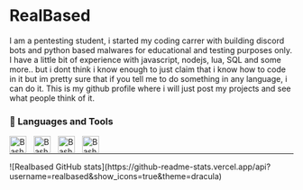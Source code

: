 # RealBased
I am a pentesting student, i started my coding carrer with building discord bots and python based malwares for educational and testing purposes only.
I have a little bit of experience with javascript, nodejs, lua, SQL and some more.. but i dont think i know enough to just claim that i know how to code in it
but im pretty sure that if you tell me to do something in any language, i can do it.
This is my github profile where i will just post my projects and see what people think of it.

### 🔧 Languages and Tools
<img align="left" alt="Bash" width="30px" style="padding-right:10px;" src="https://cdn-icons-png.flaticon.com/512/5968/5968350.png" />
<img align="left" alt="Bash" width="30px" style="padding-right:10px;" src="https://cdn-icons-png.flaticon.com/512/5968/5968267.png" />
<img align="left" alt="Bash" width="30px" style="padding-right:10px;" src="https://cdn-icons-png.flaticon.com/512/6124/6124995.png" />
<img align="left" alt="Bash" width="30px" style="padding-right:10px;" src="https://static-00.iconduck.com/assets.00/distributor-logo-kali-icon-512x512-7y8c173y.png" />
<br>
<hr>
![Realbased GitHub stats](https://github-readme-stats.vercel.app/api?username=realbased&show_icons=true&theme=dracula)
<!-- ![GitHub Streak](https://streak-stats.demolab.com?user=realbased&theme=dracula&border_radius=4.5) -->
